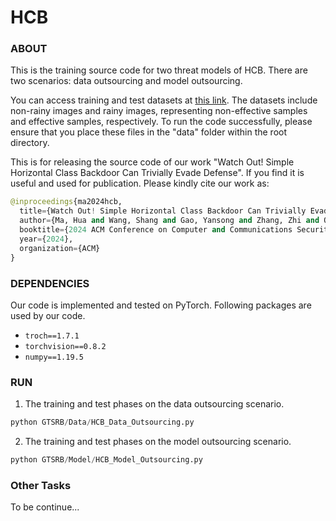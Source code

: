 # HCB
### ABOUT
This is the training source code for two threat models of HCB.
There are two scenarios: data outsourcing and model outsourcing.

You can access training and test datasets at [this link](https://drive.google.com/drive/u/0/folders/13R4eBqMfWAGeM0bN3m38bOco2l2j3ljA). The datasets include non-rainy images and rainy images, representing non-effective samples and effective samples, respectively. To run the code successfully, please ensure that you place these files in the "data" folder within the root directory.

This is for releasing the source code of our work "Watch Out! Simple Horizontal Class Backdoor Can Trivially Evade Defense". If you find it is useful and used for publication. Please kindly cite our work as:
```python
@inproceedings{ma2024hcb,
  title={Watch Out! Simple Horizontal Class Backdoor Can Trivially Evade Defense},
  author={Ma, Hua and Wang, Shang and Gao, Yansong and Zhang, Zhi and Qiu, Huming and Xue, Minhui and Abuadbba, Alsharif and Fu, Anmin and Nepal, Surya and Abbott, Derek},
  booktitle={2024 ACM Conference on Computer and Communications Security (CCS)},
  year={2024},
  organization={ACM}
}
```


### DEPENDENCIES
Our code is implemented and tested on PyTorch. Following packages are used by our code.
- `troch==1.7.1`
- `torchvision==0.8.2`
- `numpy==1.19.5`

### RUN
1. The training and test phases on the data outsourcing scenario.
```python
python GTSRB/Data/HCB_Data_Outsourcing.py
```
2. The training and test phases on the model outsourcing scenario.
```python
python GTSRB/Model/HCB_Model_Outsourcing.py
```

### Other Tasks
To be continue...
